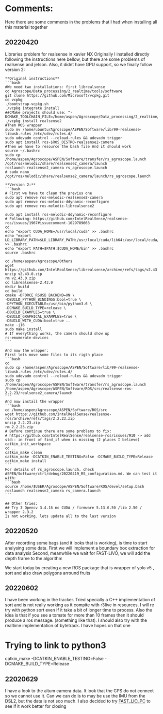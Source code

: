 # Comments:
Here there are some comments in the problems that I had when installing all this material together

## 20220420
Libraries problem for realsense in xavier NX
Originally I installed directly following the instructions here bellow, but there are some problems of realsense and jetson. Also, it didnt have GPU support, so we finally follow version 2:

    **Original instructions**
    ```bash
    #We need two installations: first librealsense
    cd Agroscope/Data_processing/2_realtime/tools/software
    git clone https://github.com/Microsoft/vcpkg.git
    cd vcpkg
    ./bootstrap-vcpkg.sh
    ./vcpkg integrate install
    ##CMake projects should use: "-DCMAKE_TOOLCHAIN_FILE=/home/aspen/Agroscope/Data_processing/2_realtime/tools/software/vcpkg/scripts/buildsystems/vcpkg.cmake"
    ./vcpkg install realsense2
    #Then ROS wrapper
    sudo mv /home/ubuntu/Agroscope/ASPEN/Software/lib/99-realsense-libusb.rules /etc/udev/rules.d/
    sudo udevadm control --reload-rules && udevadm trigger
    sudo apt install ros-$ROS_DISTRO-realsense2-camera
    #Then we have to resource the bash file And it should work
    source ~/.bashrc
    sudo cp /home/aspen/Agroscope/ASPEN/Software/transfer/rs_agroscope.launch /opt/ros/melodic/share/realsense2_camera/launch
    roslaunch realsense2_camera rs_agroscope.launch
    # sudo nano /opt/ros/melodic/share/realsense2_camera/launch/rs_agroscope.launch
    ```
    **Version 2:**
    ```bash
    # First we have to clean the previus one
    sudo apt remove ros-melodic-realsense2-camera
    sudo apt remove ros-melodic-ddynamic-reconfigure
    sudo apt remove ros-melodic-librealsense2

    sudo apt install ros-melodic-ddynamic-reconfigure
    # Following: https://github.com/IntelRealSense/realsense-ros/issues/1967#issuecomment-1029789663
    cd
    echo "export CUDA_HOME=/usr/local/cuda" >> .bashrc
    echo "export LD_LIBRARY_PATH=$LD_LIBRARY_PATH:/usr/local/cuda/lib64:/usr/local/cuda/extras/CUPTI/lib64" >> .bashrc
    echo "export PATH=$PATH:$CUDA_HOME/bin" >> .bashrc
    source .bashrc

    cd /home/aspen/Agroscope/Others
    wget https://github.com/IntelRealSense/librealsense/archive/refs/tags/v2.43.0.zip
    unzip v2.43.0.zip
    rm v2.43.0.zip
    cd librealsense-2.43.0
    mkdir build
    cd build
    cmake -DFORCE_RSUSB_BACKEND=ON \
    -DBUILD_PYTHON_BINDINGS:bool=true \
    -DPYTHON_EXECUTABLE=/usr/bin/python3.6 \
    -DCMAKE_BUILD_TYPE=release \
    -DBUILD_EXAMPLES=true \
    -DBUILD_GRAPHICAL_EXAMPLES=true \
    -DBUILD_WITH_CUDA:bool=true ..
    make -j16
    sudo make install
    # If everything works, the camera should show up
    rs-enumerate-devices
    ```

    And now the wrapper: 
    First lets move some files to its rigth place
    ```bash
    cd
    sudo cp /home/aspen/Agroscope/ASPEN/Software/lib/99-realsense-libusb.rules /etc/udev/rules.d/
    sudo udevadm control --reload-rules && udevadm trigger
    sudo cp /home/aspen/Agroscope/ASPEN/Software/transfer/rs_agroscope.launch /home/aspen/Agroscope/ASPEN/Software/ROS/src/realsense-ros-2.2.23/realsense2_camera/launch
    ```
    And now install the wrapper
    ```bash
    cd /home/aspen/Agroscope/ASPEN/Software/ROS/src
    wget https://github.com/IntelRealSense/realsense-ros/archive/refs/tags/2.2.23.zip
    unzip 2.2.23.zip
    rm 2.2.23.zip
    # Before continue there are some problems to fix:
    # https://github.com/IntelRealSense/realsense-ros/issues/910 -> add std:: in front of find_if when is missing (2 places I believe)
    catkin_init_workspace
    cd ..
    catkin_make clean 
    catkin_make -DCATKIN_ENABLE_TESTING=False -DCMAKE_BUILD_TYPE=Release 
    catkin_make install
    ```
    For details of rs_agroscope.launch, check ASPEN/Software/ctrl/debug/20220419_RS_configuration.md. We can test it with:
    ```bash
    source /home/$USER/Agroscope/ASPEN/Software/ROS/devel/setup.bash
    roslaunch realsense2_camera rs_camera.launch
    ```

    ## Other tries:
    ## Try 3 Opencv 3.4.16 no CUDA / firmware 5.13.0.50 /lib 2.50 / wrapper 2.3.2
    Is not working. lets update all to the last version

## 20220520
After recording some bags (and it looks that is working), is time to start analysing some data.
    First we will implement a boundary box extraction for data analysis
    Second, meanwhile we wait for FAST-LIVO, we will add the depth frame to the algorithm

We start today by creating a new ROS package that is wrapper of yolo v5 , sort and also draw polygons arround fruits


## 20220602
I have been working in the tracker. Tried specially a C++ implementation of sort and is not really working as it compite with r3live in resources. I will re try with python sort even if it take a bit of longer time to process. Also the idea is that if you see a tomate for more than 10 frames then it should produce a ros message. (something like that). I should also try with the realtime implementation of bytetrack. I have hopes on that one 

# Trying to link to python3
catkin_make -DCATKIN_ENABLE_TESTING=False -DCMAKE_BUILD_TYPE=Release

## 22020629
I have a look to the altum camera data. It look that the GPS do not connect so we cannot use it. Can we can do is to may be use the IMU from the DSL2, but the data is not soo much.
I also decided to try [FAST_LIO_PC](https://github.com/yanliang-wang/FAST_LIO_LC) to see if it work better for closing 
